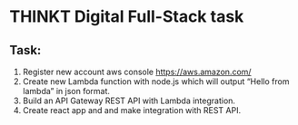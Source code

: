 # THINKT Digital Full-Stack task

## Task:

1. Register new account aws console https://aws.amazon.com/
2. Create new Lambda function with node.js which will output “Hello from lambda” in json format.
3. Build an API Gateway REST API with Lambda integration.
4. Create react app and and make integration with REST API.
